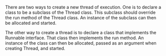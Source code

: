 There are two ways to create a new thread of execution. One is to declare a class to be a subclass of the Thread class. This subclass should override the run method of the Thread class. An instance of the subclass can then be allocated and started.

The other way to create a thread is to declare a class that implements the Runnable interface. That class then implements the run method. An instance of the class can then be allocated, passed as an argument when creating Thread, and started.
